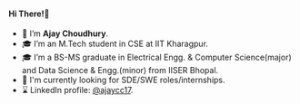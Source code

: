 #### Hi There!👋
- 👋 I’m <strong>Ajay Choudhury</strong>.
- 🎓 I’m an M.Tech student in CSE at IIT Kharagpur.
- 🎓 I’m a BS-MS graduate in Electrical Engg. & Computer Science(major) and Data Science & Engg.(minor) from IISER Bhopal.
- 🔭 I'm currently looking for SDE/SWE roles/internships.
- ⌛ LinkedIn profile: <a href="https://linkedin.com/in/ajaycc17">@ajaycc17</a>.
<!---- 👩🏾‍💻 I'm interested in full-stack development.--->
<!---- 🌱 You can read some of my works <a href="https://codeplasma.tech/">here</a> and follow me on <a href="https://twitter.com/ajaycc17">Twitter</a>.--->
<!---ajaycc17/ajaycc17 is a ✨ special ✨ repository because its `README.md` (this file) appears on your GitHub profile.
You can click the Preview link to take a look at your changes.
--->
